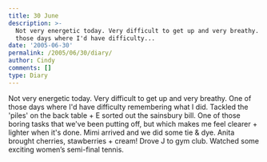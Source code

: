 ```yaml
---
title: 30 June
description: >-
  Not very energetic today. Very difficult to get up and very breathy. One of
  those days where I'd have difficulty...
date: '2005-06-30'
permalink: /2005/06/30/diary/
author: Cindy
comments: []
type: Diary
---
```


Not very energetic today. Very difficult to get up and very breathy. One of those days where I'd have difficulty remembering what I did. Tackled the 'piles' on the back table + E sorted out the sainsbury bill. One of those boring tasks that we've been putting off, but which makes me feel clearer + lighter when it's done. Mimi arrived and we did some tie & dye. Anita brought cherries, stawberries + cream! Drove J to gym club. Watched some exciting women’s semi-final tennis.

